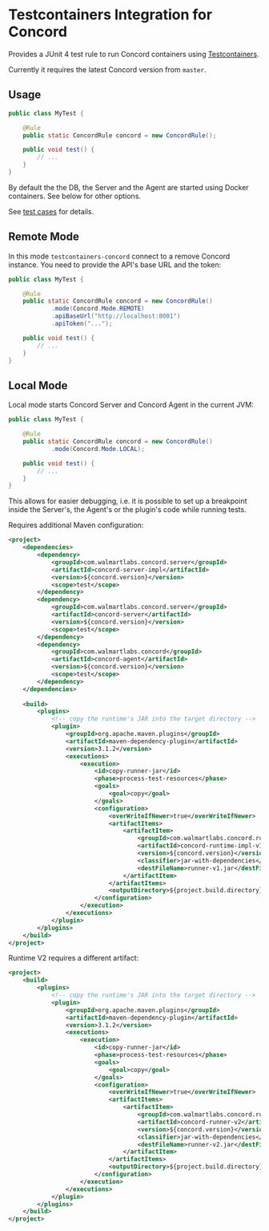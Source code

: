 # Testcontainers Integration for Concord

Provides a JUnit 4 test rule to run Concord containers using
[Testcontainers](https://www.testcontainers.org/).

Currently it requires the latest Concord version from `master`. 

## Usage

```java
public class MyTest {

    @Rule
    public static ConcordRule concord = new ConcordRule();

    public void test() {
        // ...
    }  
}
```

By default the the DB, the Server and the Agent are started using Docker containers.
See below for other options.

See [test cases](./src/test/java/ca/ibodrov/concord/testcontainers/RuleTest.java) for
details.

## Remote Mode

In this mode `testcontainers-concord` connect to a remove Concord instance.
You need to provide the API's base URL and the token:

```java
public class MyTest {

    @Rule
    public static ConcordRule concord = new ConcordRule()
            .mode(Concord.Mode.REMOTE)
            .apiBaseUrl("http://localhost:8001")
            .apiToken("...");

    public void test() {
        // ...
    }  
}
```

## Local Mode

Local mode starts Concord Server and Concord Agent in the current JVM:

```java
public class MyTest {

    @Rule
    public static ConcordRule concord = new ConcordRule()
            .mode(Concord.Mode.LOCAL);

    public void test() {
        // ...
    }  
}
``` 

This allows for easier debugging, i.e. it is possible to set up a breakpoint inside
the Server's, the Agent's or the plugin's code while running tests.

Requires additional Maven configuration: 

```xml
<project>
    <dependencies>
        <dependency>
            <groupId>com.walmartlabs.concord.server</groupId>
            <artifactId>concord-server-impl</artifactId>
            <version>${concord.version}</version>
            <scope>test</scope>
        </dependency>
        <dependency>
            <groupId>com.walmartlabs.concord.server</groupId>
            <artifactId>concord-server</artifactId>
            <version>${concord.version}</version>
            <scope>test</scope>
        </dependency>
        <dependency>
            <groupId>com.walmartlabs.concord</groupId>
            <artifactId>concord-agent</artifactId>
            <version>${concord.version}</version>
            <scope>test</scope>
        </dependency>
    </dependencies>
    
    <build>
        <plugins>
            <!-- copy the runtime's JAR into the target directory -->    
            <plugin>
                <groupId>org.apache.maven.plugins</groupId>
                <artifactId>maven-dependency-plugin</artifactId>
                <version>3.1.2</version>
                <executions>
                    <execution>
                        <id>copy-runner-jar</id>
                        <phase>process-test-resources</phase>
                        <goals>
                            <goal>copy</goal>
                        </goals>
                        <configuration>
                            <overWriteIfNewer>true</overWriteIfNewer>
                            <artifactItems>
                                <artifactItem>
                                    <groupId>com.walmartlabs.concord.runtime.v1</groupId>
                                    <artifactId>concord-runtime-impl-v1</artifactId>
                                    <version>${concord.version}</version>
                                    <classifier>jar-with-dependencies</classifier>
                                    <destFileName>runner-v1.jar</destFileName>
                                </artifactItem>
                            </artifactItems>
                            <outputDirectory>${project.build.directory}</outputDirectory>
                        </configuration>
                    </execution>
                </executions>
            </plugin>
        </plugins>
    </build>
</project>
```

Runtime V2 requires a different artifact:
```xml
<project>
    <build>
        <plugins>
            <!-- copy the runtime's JAR into the target directory -->
            <plugin>
                <groupId>org.apache.maven.plugins</groupId>
                <artifactId>maven-dependency-plugin</artifactId>
                <version>3.1.2</version>
                <executions>
                    <execution>
                        <id>copy-runner-jar</id>
                        <phase>process-test-resources</phase>
                        <goals>
                            <goal>copy</goal>
                        </goals>
                        <configuration>
                            <overWriteIfNewer>true</overWriteIfNewer>
                            <artifactItems>
                                <artifactItem>
                                    <groupId>com.walmartlabs.concord.runtime.v2</groupId>
                                    <artifactId>concord-runner-v2</artifactId>
                                    <version>${concord.version}</version>
                                    <classifier>jar-with-dependencies</classifier>
                                    <destFileName>runner-v2.jar</destFileName>
                                </artifactItem>
                            </artifactItems>
                            <outputDirectory>${project.build.directory}</outputDirectory>
                        </configuration>
                    </execution>
                </executions>
            </plugin>
        </plugins>
    </build>
</project>
```
